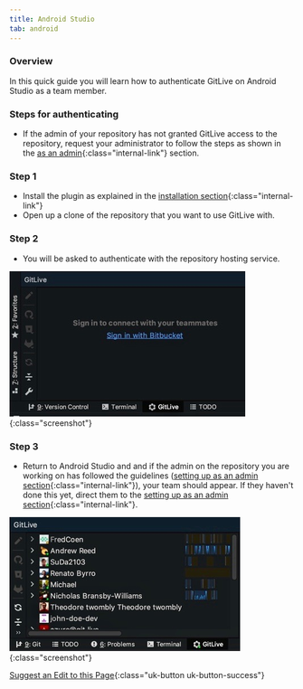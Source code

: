 ```yaml
---
title: Android Studio
tab: android
---
```


### Overview

In this quick guide you will learn how to authenticate GitLive on Android Studio as a team member.

### Steps for authenticating

* If the admin of your repository has not granted GitLive access to the repository, request your administrator to follow the steps as shown in the [as an admin](docs/admin){:class="internal-link"} section.

### Step 1

* Install the plugin as explained in the [installation section](/docs/installation){:class="internal-link"}
* Open up a clone of the repository that you want to use GitLive with.

### Step 2

* You will be asked to authenticate with the repository hosting service.

![Authenticate with repository hosting service](/uploads/android-studio-sign-in-bitbucket.jpeg "Sign in"){:class="screenshot"}

### Step 3

* Return to Android Studio and and if the admin on the repository you are working on has followed the guidelines ([setting up as an admin section](/docs/admin){:class="internal-link"}), your team should appear. If they haven't done this yet, direct them to the [setting up as an admin section](/docs/admin){:class="internal-link"}.

![Confirm installation](/uploads/android-studio-installed.jpeg  "Confirm installation"){:class="screenshot"}


[Suggest an Edit to this Page](https://github.com/GitLiveApp/documentation/edit/master/_sections/teammember-android-studio.md){:class="uk-button uk-button-success"}
